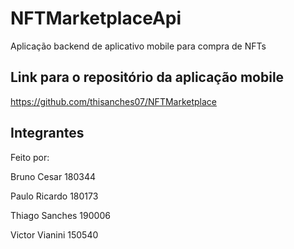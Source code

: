 # NFTMarketplaceApi

Aplicação backend de aplicativo mobile para compra de NFTs

## Link para o repositório da aplicação mobile

https://github.com/thisanches07/NFTMarketplace

## Integrantes

Feito por:

Bruno Cesar               180344

Paulo Ricardo             180173

Thiago Sanches            190006

Victor Vianini            150540
